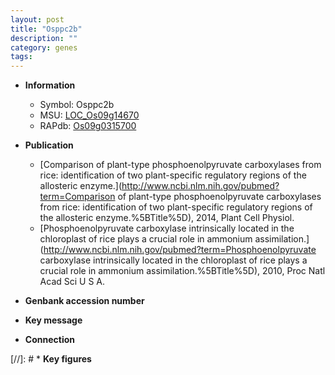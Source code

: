 ```yaml
---
layout: post
title: "Osppc2b"
description: ""
category: genes
tags: 
---
```


* **Information**  
    + Symbol: Osppc2b  
    + MSU: [LOC_Os09g14670](http://rice.uga.edu/cgi-bin/ORF_infopage.cgi?orf=LOC_Os09g14670)  
    + RAPdb: [Os09g0315700](https://rapdb.dna.affrc.go.jp/locus/?name=Os09g0315700)  

* **Publication**  
    + [Comparison of plant-type phosphoenolpyruvate carboxylases from rice: identification of two plant-specific regulatory regions of the allosteric enzyme.](http://www.ncbi.nlm.nih.gov/pubmed?term=Comparison of plant-type phosphoenolpyruvate carboxylases from rice: identification of two plant-specific regulatory regions of the allosteric enzyme.%5BTitle%5D), 2014, Plant Cell Physiol.
    + [Phosphoenolpyruvate carboxylase intrinsically located in the chloroplast of rice plays a crucial role in ammonium assimilation.](http://www.ncbi.nlm.nih.gov/pubmed?term=Phosphoenolpyruvate carboxylase intrinsically located in the chloroplast of rice plays a crucial role in ammonium assimilation.%5BTitle%5D), 2010, Proc Natl Acad Sci U S A.

* **Genbank accession number**  

* **Key message**  

* **Connection**  

[//]: # * **Key figures**  


